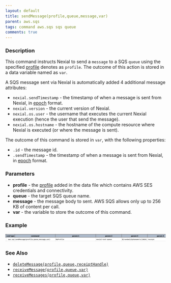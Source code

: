 ```yaml
---
layout: default
title: sendMessage(profile,queue,message,var)
parent: aws.sqs
tags: command aws.sqs sqs queue
comments: true
---
```



### Description
This command instructs Nexial to send a `message` to a SQS `queue` using the specified 
[profile](index#connection-setup) denotes as `profile`. The outcome of this action is stored in a data variable 
named as `var`.

A SQS message sent via Nexial is automatically added 4 additional message attributes:
- `nexial.sendTimestamp` - the timestamp of when a message is sent from Nexial, in 
   <a href="https://en.wikipedia.org/wiki/Unix_time" class="external-link" target="_nexial_link">epoch</a> format.
- `nexial.version` - the current version of Nexial.
- `nexial.os.user` - the username that executes the current Nexial execution (hence the user that send the message).
- `nexial.os.hostname` - the hostname of the compute resource where Nexial is executed (or where the message is sent).

The outcome of this command is stored in `var`, with the following properties:
- `.id` - the message id.
- `.sendTimestamp` - the timestamp of when a message is sent from Nexial, in 
  <a href="https://en.wikipedia.org/wiki/Unix_time" class="external-link" target="_nexial_link">epoch</a> format.


### Parameters
- **profile** - the [profile](index#connection-setup) added in the data file which contains AWS SES credentials and 
  connectivity.
- **queue** - the target SQS queue name. 
- **message** - the message body to sent. AWS SQS allows only up to 256 KB of content per call. 
- **var** - the variable to store the outcome of this command.


### Example
![](image/aws.sqs_04.png)


### See Also
- [`deleteMessage(profile,queue,receiptHandle)`](deleteMessage(profile,queue,receiptHandle))
- [`receiveMessage(profile,queue,var)`](receiveMessage(profile,queue,var))
- [`receiveMessages(profile,queue,var)`](receiveMessages(profile,queue,var))
